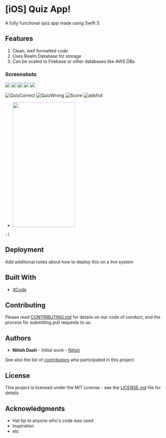 # [iOS] Quiz App!

A fully functional quiz app made using Swift 3.

## Features

1. Clean, well formatted code
2. Uses Realm Database for storage
3. Can be scaled to Firebase or other databases like AWS DBs

### Screenshots

<img src="https://camo.githubusercontent.com/d55d522a8074f1624908c428d7919f1226e6a02f/68747470733a2f2f692e696d6775722e636f6d2f4d597757654a372e706e673d36307078" data-canonical-src="https://i.imgur.com/MYwWeJ7.png" width=“400” height=“715”/>

<img src="https://camo.githubusercontent.com/d55d522a8074f1624908c428d7919f1226e6a02f/68747470733a2f2f692e696d6775722e636f6d2f4d597757654a372e706e673d36307078" data-canonical-src="https://i.imgur.com/MYwWeJ7.png" width=“400” height=“715”/>

<img src="https://camo.githubusercontent.com/d55d522a8074f1624908c428d7919f1226e6a02f/68747470733a2f2f692e696d6775722e636f6d2f4d597757654a372e706e673d36307078" data-canonical-src="https://i.imgur.com/MYwWeJ7.png" width=“400” height=“715”/>

<img src="https://camo.githubusercontent.com/d55d522a8074f1624908c428d7919f1226e6a02f/68747470733a2f2f692e696d6775722e636f6d2f4d597757654a372e706e673d36307078" data-canonical-src="https://i.imgur.com/MYwWeJ7.png" width=“400” height=“715”/>

<img src="https://camo.githubusercontent.com/d55d522a8074f1624908c428d7919f1226e6a02f/68747470733a2f2f692e696d6775722e636f6d2f4d597757654a372e706e673d36307078" data-canonical-src="https://i.imgur.com/MYwWeJ7.png" width=“400” height=“715”/>

![QuizCorrect](https://i.imgur.com/Tzvl3U0.png) 
![QuizWrong](https://i.imgur.com/cKwebTg.png) 
![Score](https://i.imgur.com/KLKDQIC.png) 
![adsfsd](https://i.imgur.com/4ZMDEn7.png)


  - <img src="https://camo.githubusercontent.com/331400aee821efda2e36ee9b3bc8bce93b975109/68747470733a2f2f6779617a6f2e636f6d2f65623563353734316236613961313663363932313730613431613439633835382e706e67" alt="" data-canonical-src="https://gyazo.com/eb5c5741b6a9a16c692170a41a49c858.png" width="200" height="400" />


```
:)
```


## Deployment

Add additional notes about how to deploy this on a live system

## Built With

* [XCode](https://google.com/) 

## Contributing

Please read [CONTRIBUTING.md](https://gist.github.com/nitishdash) for details on our code of conduct, and the process for submitting pull requests to us.

## Authors

* **Nitish Dash** - *Initial work* - [Nitish](https://github.com/nitishdash)

See also the list of [contributors](https://github.com/your/project/contributors) who participated in this project.

## License

This project is licensed under the MIT License - see the [LICENSE.md](LICENSE.md) file for details

## Acknowledgments

* Hat tip to anyone who's code was used
* Inspiration
* etc
